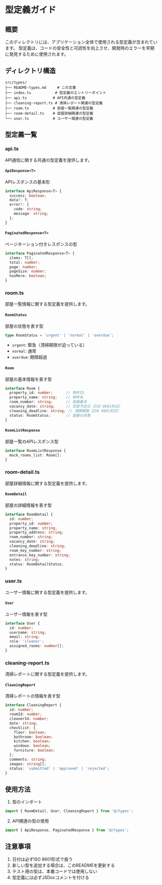 # 型定義ガイド

## 概要
このディレクトリには、アプリケーション全体で使用される型定義が含まれています。
型定義は、コードの安全性と可読性を向上させ、開発時のエラーを早期に発見するために使用されます。

## ディレクトリ構造
```
src/types/
├── README-types.md     # この文書
├── index.ts           # 型定義のエントリーポイント
├── api.ts            # API共通の型定義
├── cleaning-report.ts # 清掃レポート関連の型定義
├── room.ts           # 部屋一覧関連の型定義
├── room-detail.ts    # 部屋詳細関連の型定義
└── user.ts           # ユーザー関連の型定義
```

## 型定義一覧

### api.ts
API通信に関する共通の型定義を提供します。

#### `ApiResponse<T>`
APIレスポンスの基本形
```typescript
interface ApiResponse<T> {
  success: boolean;
  data?: T;
  error?: {
    code: string;
    message: string;
  };
}
```

#### `PaginatedResponse<T>`
ページネーション付きレスポンスの型
```typescript
interface PaginatedResponse<T> {
  items: T[];
  total: number;
  page: number;
  pageSize: number;
  hasMore: boolean;
}
```

### room.ts
部屋一覧情報に関する型定義を提供します。

#### `RoomStatus`
部屋の状態を表す型
```typescript
type RoomStatus = 'urgent' | 'normal' | 'overdue';
```
- `urgent`: 緊急（清掃期限が迫っている）
- `normal`: 通常
- `overdue`: 期限超過

#### `Room`
部屋の基本情報を表す型
```typescript
interface Room {
  property_id: number;      // 物件ID
  property_name: string;    // 物件名
  room_number: string;      // 部屋番号
  vacancy_date: string;     // 空室予定日（ISO 8601形式）
  cleaning_deadline: string; // 清掃期限（ISO 8601形式）
  status: RoomStatus;       // 部屋の状態
}
```

#### `RoomListResponse`
部屋一覧のAPIレスポンス型
```typescript
interface RoomListResponse {
  mock_rooms_list: Room[];
}
```

### room-detail.ts
部屋詳細情報に関する型定義を提供します。

#### `RoomDetail`
部屋の詳細情報を表す型
```typescript
interface RoomDetail {
  id: number;
  property_id: number;
  property_name: string;
  property_address: string;
  room_number: string;
  vacancy_date: string;
  cleaning_deadline: string;
  room_key_number: string;
  entrance_key_number: string;
  notes: string;
  status: RoomDetailStatus;
}
```

### user.ts
ユーザー情報に関する型定義を提供します。

#### `User`
ユーザー情報を表す型
```typescript
interface User {
  id: number;
  username: string;
  email: string;
  role: 'cleaner';
  assigned_rooms: number[];
}
```

### cleaning-report.ts
清掃レポートに関する型定義を提供します。

#### `CleaningReport`
清掃レポートの情報を表す型
```typescript
interface CleaningReport {
  id: number;
  roomId: number;
  cleanerId: number;
  date: string;
  checklist: {
    floor: boolean;
    bathroom: boolean;
    kitchen: boolean;
    windows: boolean;
    furniture: boolean;
  };
  comments: string;
  images: string[];
  status: 'submitted' | 'approved' | 'rejected';
}
```

## 使用方法

1. 型のインポート
```typescript
import { RoomDetail, User, CleaningReport } from '@/types';
```

2. API関連の型の使用
```typescript
import { ApiResponse, PaginatedResponse } from '@/types';
```

## 注意事項
1. 日付は必ずISO 8601形式で扱う
2. 新しい型を追加する場合は、このREADMEを更新する
3. テスト用の型は、本番コードでは使用しない
4. 型定義には必ずJSDocコメントを付ける 